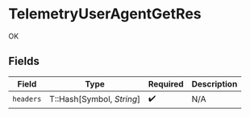 # TelemetryUserAgentGetRes

OK


## Fields

| Field                     | Type                      | Required                  | Description               |
| ------------------------- | ------------------------- | ------------------------- | ------------------------- |
| `headers`                 | T::Hash[Symbol, *String*] | :heavy_check_mark:        | N/A                       |